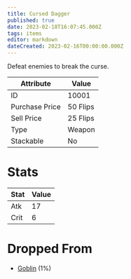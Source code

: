 ```yaml
---
title: Cursed Dagger
published: true
date: 2023-02-18T16:07:45.000Z
tags: items
editor: markdown
dateCreated: 2023-02-16T00:00:00.000Z
---
```


Defeat enemies to break the curse.

|Attribute|Value|
|-|-|
|ID|10001|
|Purchase Price|50 Flips|
|Sell Price|25 Flips|
|Type|Weapon|
|Stackable|No|

# Stats
|Stat|Value|
|-|-|
|Atk|17|
|Crit|6|

# Dropped From
 * [Goblin](/monsters/goblin.md) (1%)
